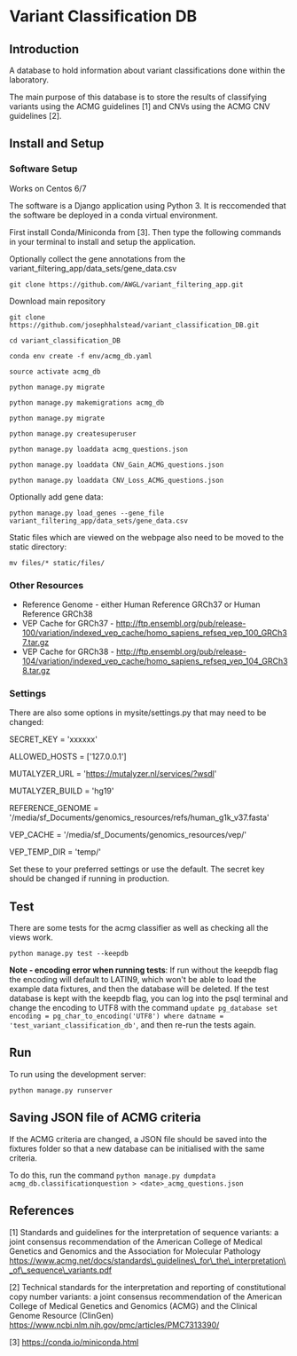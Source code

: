 # Variant Classification DB

## Introduction

A  database to hold information about variant classifications done within the laboratory.

The main purpose of this database is to store the results of classifying variants using the ACMG guidelines [1] and CNVs using the ACMG CNV guidelines [2].


## Install and Setup

### Software Setup

Works on Centos 6/7

The software is a Django application using Python 3. It is reccomended that the software be deployed in a conda virtual environment.

First install Conda/Miniconda from [3]. Then type the following commands in your terminal to install and setup the application.

Optionally collect the gene annotations from the variant_filtering_app/data_sets/gene_data.csv

`git clone https://github.com/AWGL/variant_filtering_app.git`

Download main repository

`git clone https://github.com/josephhalstead/variant_classification_DB.git`

`cd variant_classification_DB`

`conda env create -f env/acmg_db.yaml `

`source activate acmg_db`

`python manage.py migrate`

`python manage.py makemigrations acmg_db`

`python manage.py migrate`

`python manage.py createsuperuser`

`python manage.py loaddata acmg_questions.json`

`python manage.py loaddata CNV_Gain_ACMG_questions.json`

`python manage.py loaddata CNV_Loss_ACMG_questions.json`

Optionally add gene data:

`python manage.py load_genes --gene_file variant_filtering_app/data_sets/gene_data.csv `


Static files which are viewed on the webpage also need to be moved to the static directory:

`mv files/* static/files/`

### Other Resources

* Reference Genome - either Human Reference GRCh37 or Human Reference GRCh38
* VEP Cache for GRCh37 - http://ftp.ensembl.org/pub/release-100/variation/indexed_vep_cache/homo_sapiens_refseq_vep_100_GRCh37.tar.gz
* VEP Cache for GRCh38 - http://ftp.ensembl.org/pub/release-104/variation/indexed_vep_cache/homo_sapiens_refseq_vep_104_GRCh38.tar.gz 

### Settings

There are also some options in mysite/settings.py that may need to be changed:

SECRET_KEY = 'xxxxxx'

ALLOWED_HOSTS = ['127.0.0.1']

MUTALYZER_URL = 'https://mutalyzer.nl/services/?wsdl'

MUTALYZER_BUILD = 'hg19' 

REFERENCE\_GENOME = '/media/sf\_Documents/genomics\_resources/refs/human\_g1k\_v37.fasta'

VEP\_CACHE = '/media/sf\_Documents/genomics\_resources/vep/'

VEP\_TEMP\_DIR = 'temp/'

Set these to your preferred settings or use the default. The secret key should be changed if running in production.

## Test

There are some tests for the acmg classifier as well as checking all the views work.

`python manage.py test --keepdb`

**Note - encoding error when running tests**: If run without the keepdb flag the encoding will default to LATIN9, which won't be able to load the example data fixtures, and then the database will be deleted. 
If the test database is kept with the keepdb flag, you can log into the psql terminal and change the encoding to UTF8 with the command `update pg_database set encoding = pg_char_to_encoding('UTF8') where datname = 'test_variant_classification_db'`, and then re-run the tests again.

## Run

To run using the development server:

`python manage.py runserver`

## Saving JSON file of ACMG criteria

If the ACMG criteria are changed, a JSON file should be saved into the fixtures folder so that a new database can be initialised with the same criteria.

To do this, run the command `python manage.py dumpdata acmg_db.classificationquestion > <date>_acmg_questions.json`


## References

[1] Standards and guidelines for the interpretation of sequence
variants: a joint consensus recommendation of the American
College of Medical Genetics and Genomics and the
Association for Molecular Pathology https://www.acmg.net/docs/standards\_guidelines\_for\_the\_interpretation\_of\_sequence\_variants.pdf

[2] Technical standards for the interpretation and reporting of constitutional copy number variants: a joint consensus recommendation of the American College of Medical Genetics and Genomics (ACMG) and the Clinical Genome Resource (ClinGen) https://www.ncbi.nlm.nih.gov/pmc/articles/PMC7313390/

[3] https://conda.io/miniconda.html
